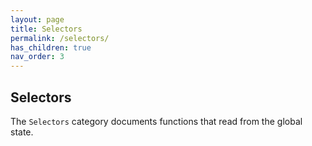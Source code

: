 ```yaml
---
layout: page
title: Selectors
permalink: /selectors/
has_children: true
nav_order: 3
---
```


## Selectors

The `Selectors` category documents functions that read from the global state.